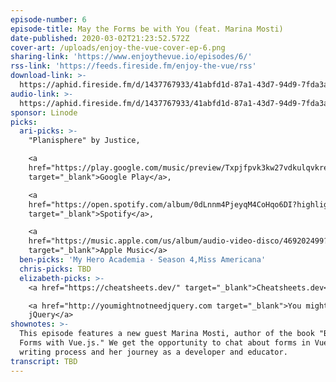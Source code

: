 ```yaml
---
episode-number: 6
episode-title: May the Forms be with You (feat. Marina Mosti)
date-published: 2020-03-02T21:23:52.572Z
cover-art: /uploads/enjoy-the-vue-cover-ep-6.png
sharing-link: 'https://www.enjoythevue.io/episodes/6/'
rss-link: 'https://feeds.fireside.fm/enjoy-the-vue/rss'
download-link: >-
  https://aphid.fireside.fm/d/1437767933/41abfd1d-87a1-43d7-94d9-7fda3a5120e1/ebea7a82-444b-4511-8e5f-be7d3b459a0e.mp3
audio-link: >-
  https://aphid.fireside.fm/d/1437767933/41abfd1d-87a1-43d7-94d9-7fda3a5120e1/ebea7a82-444b-4511-8e5f-be7d3b459a0e.mp3
sponsor: Linode
picks:
  ari-picks: >-
    "Planisphere" by Justice,

    <a
    href="https://play.google.com/music/preview/Txpjfpvk3kw27vdkulqvkremgcy?play=1"
    target="_blank">Google Play</a>,

    <a
    href="https://open.spotify.com/album/0dLnnm4PjeyqM4CoHqo6DI?highlight=spotify:track:18IARgL5t0TkfCvARd8Ndn"
    target="_blank">Spotify</a>,

    <a
    href="https://music.apple.com/us/album/audio-video-disco/469202499?i=469202552&ign-gact=3&ls=1"
    target="_blank">Apple Music</a>
  ben-picks: 'My Hero Academia - Season 4,Miss Americana'
  chris-picks: TBD
  elizabeth-picks: >-
    <a href="https://cheatsheets.dev/" target="_blank">Cheatsheets.dev</a>,

    <a href="http://youmightnotneedjquery.com target="_blank">You might not need
    jQuery</a>
shownotes: >-
  This episode features a new guest Marina Mosti, author of the book "Build
  Forms with Vue.js." We get the opportunity to chat about forms in Vue, her
  writing process and her journey as a developer and educator.
transcript: TBD
---
```


